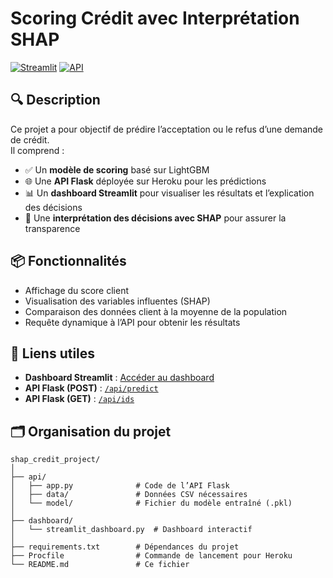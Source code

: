 # Scoring Crédit avec Interprétation SHAP

[![Streamlit](https://img.shields.io/badge/Streamlit-Dashboard-brightgreen)](https://TON-LIEN-STREAMLIT)
[![API](https://img.shields.io/badge/API-Heroku-blue)](https://shap-credit-api-mamdou-0a39fd6254f1.herokuapp.com/api/predict)

## 🔍 Description

Ce projet a pour objectif de prédire l’acceptation ou le refus d’une demande de crédit.  
Il comprend :

- ✅ Un **modèle de scoring** basé sur LightGBM
- 🌐 Une **API Flask** déployée sur Heroku pour les prédictions
- 📊 Un **dashboard Streamlit** pour visualiser les résultats et l’explication des décisions
- 📌 Une **interprétation des décisions avec SHAP** pour assurer la transparence

## 📦 Fonctionnalités

- Affichage du score client
- Visualisation des variables influentes (SHAP)
- Comparaison des données client à la moyenne de la population
- Requête dynamique à l’API pour obtenir les résultats

## 🚀 Liens utiles

- **Dashboard Streamlit** : [Accéder au dashboard](https://TON-LIEN-STREAMLIT)
- **API Flask (POST)** : [`/api/predict`](https://shap-credit-api-mamdou-0a39fd6254f1.herokuapp.com/api/predict)
- **API Flask (GET)** : [`/api/ids`](https://shap-credit-api-mamdou-0a39fd6254f1.herokuapp.com/api/ids)

## 🗂️ Organisation du projet

```
shap_credit_project/
│
├── api/
│   ├── app.py              # Code de l’API Flask
│   ├── data/               # Données CSV nécessaires
│   └── model/              # Fichier du modèle entraîné (.pkl)
│
├── dashboard/
│   └── streamlit_dashboard.py  # Dashboard interactif
│
├── requirements.txt        # Dépendances du projet
├── Procfile                # Commande de lancement pour Heroku
└── README.md               # Ce fichier
```
